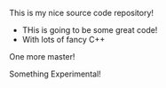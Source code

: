 This is my nice source code repository!

* THis is going to be some great code!
* With lots of fancy C++

One more master!

Something Experimental!
